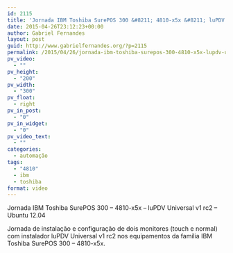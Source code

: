 ```yaml
---
id: 2115
title: 'Jornada IBM Toshiba SurePOS 300 &#8211; 4810-x5x &#8211; luPDV Universal v1 rc2 &#8211; Ubuntu 12.04'
date: 2015-04-26T23:12:23+00:00
author: Gabriel Fernandes
layout: post
guid: http://www.gabrielfernandes.org/?p=2115
permalink: /2015/04/26/jornada-ibm-toshiba-surepos-300-4810-x5x-lupdv-universal-v1-rc2-ubuntu-12-04/
pv_video:
  - ""
pv_height:
  - "200"
pv_width:
  - "300"
pv_float:
  - right
pv_in_post:
  - "0"
pv_in_widget:
  - "0"
pv_video_text:
  - ""
categories:
  - automação
tags:
  - "4810"
  - ibm
  - toshiba
format: video
---
```

<div class="jetpack-video-wrapper">
  <span class="embed-youtube" style="text-align:center; display: block;"></span>
</div>

Jornada IBM Toshiba SurePOS 300 &#8211; 4810-x5x &#8211; luPDV Universal v1 rc2 &#8211; Ubuntu 12.04

Jornada de instalação e configuração de dois monitores (touch e normal) com instalador luPDV Universal v1 rc2 nos equipamentos da família IBM Toshiba SurePOS 300 &#8211; 4810-x5x.

&nbsp;
